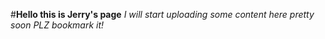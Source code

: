 #**Hello this is Jerry's page**
_I will start uploading some content here pretty soon_
_PLZ bookmark it!_
